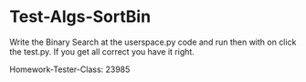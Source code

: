 # Test-Algs-SortBin

Write the Binary Search at the userspace.py code and run then with on click the test.py. If you get all correct you have it right.

Homework-Tester-Class: 23985
